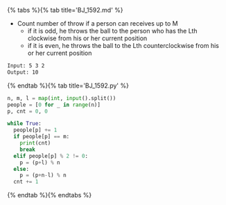 {% tabs %}{% tab title='BJ_1592.md' %}

* Count number of throw if a person can receives up to M
  * if it is odd, he throws the ball to the person who has the Lth clockwise from his or her current position
  * if it is even, he throws the ball to the Lth counterclockwise from his or her current position

```txt
Input: 5 3 2
Output: 10
```

{% endtab %}{% tab title='BJ_1592.py' %}

```py
n, m, l = map(int, input().split())
people = [0 for _ in range(n)]
p, cnt = 0, 0

while True:
  people[p] += 1
  if people[p] == m:
    print(cnt)
    break
  elif people[p] % 2 != 0:
    p = (p+l) % n
  else:
    p = (p+n-l) % n
  cnt += 1
```

{% endtab %}{% endtabs %}
